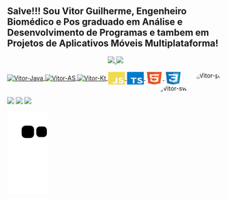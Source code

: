 ## Salve!!! Sou Vitor Guilherme, Engenheiro Biomédico e Pos graduado em Análise e Desenvolvimento de Programas e tambem em Projetos de Aplicativos Móveis Multiplataforma!
<div align="center">
  <a href="https://github.com/vitorguisc">
  <img height="180em" src="https://github-readme-stats.vercel.app/api?username=vitorguisc&show_icons=true&theme=dark&include_all_commits=true&count_private=true"/>
  <img height="180em" src="https://github-readme-stats.vercel.app/api/top-langs/?username=vitorguisc&layout=compact&langs_count=7&theme=dark"/>
</div>
<div style="display: inline_block"><br>
<img align="center" alt="Vitor-Java" height="30" width="40" src="https://cdn.jsdelivr.net/gh/devicons/devicon/icons/java/java-original.svg">
 <img align="center" alt="Vitor-AS" height="30" width="40" src="https://cdn.jsdelivr.net/gh/devicons/devicon/icons/androidstudio/androidstudio-original.svg">
  <img align="center" alt="Vitor-Kt" height="30" width="40" src="https://cdn.jsdelivr.net/gh/devicons/devicon/icons/kotlin/kotlin-original.svg">
  <img align="center" alt="Vitor-Js" height="30" width="40" src="https://raw.githubusercontent.com/devicons/devicon/master/icons/javascript/javascript-plain.svg">
  <img align="center" alt="Vitor-Ts" height="30" width="40" src="https://raw.githubusercontent.com/devicons/devicon/master/icons/typescript/typescript-plain.svg">
  <img align="center" alt="Vitor-HTML" height="30" width="40" src="https://raw.githubusercontent.com/devicons/devicon/master/icons/html5/html5-original.svg">
  <img align="center" alt="Rafa-CSS" height="30" width="40" src="https://raw.githubusercontent.com/devicons/devicon/master/icons/css3/css3-original.svg">
  <img align="right" alt="Vitor-pic" height="150" style="border-radius:50px;" src="https://i.pinimg.com/736x/00/2d/57/002d5714c44f88a16c1f0bdfa97ca05e.jpg">
  <img align="right" alt="Vitor-swift" height="150" style="border-radius:50px;" src="https://cdn.jsdelivr.net/gh/devicons/devicon/icons/swift/swift-original.svg" />
          
</div>
  
  ##
 
<div> 
  <a href="https://instagram.com/vitorguisc" target="_blank"><img src="https://img.shields.io/badge/-Instagram-%23E4405F?style=for-the-badge&logo=instagram&logoColor=white" target="_blank"></a>
  <a href = "mailto:vg938271@gmail.com"><img src="https://img.shields.io/badge/-Gmail-%23333?style=for-the-badge&logo=gmail&logoColor=white" target="_blank"></a>
  <a href="https://www.linkedin.com/in/vitor-guilherme-9a519714a/" target="_blank"><img src="https://img.shields.io/badge/-LinkedIn-%230077B5?style=for-the-badge&logo=linkedin&logoColor=white" target="_blank"></a> 
 
  ![Snake animation](https://github.com/rafaballerini/rafaballerini/blob/output/github-contribution-grid-snake.svg)
 
</div>
